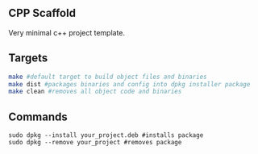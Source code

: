 ## CPP Scaffold
Very minimal c++ project template. 

## Targets
```Bash
make #default target to build object files and binaries
make dist #packages binaries and config into dpkg installer package
make clean #removes all object code and binaries
```
## Commands
```Shell
sudo dpkg --install your_project.deb #installs package
sudo dpkg --remove your_project #removes package
```

